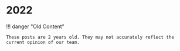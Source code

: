 # 2022

!!! danger "Old Content"

    These posts are 2 years old. They may not accurately reflect the current opinion of our team.

